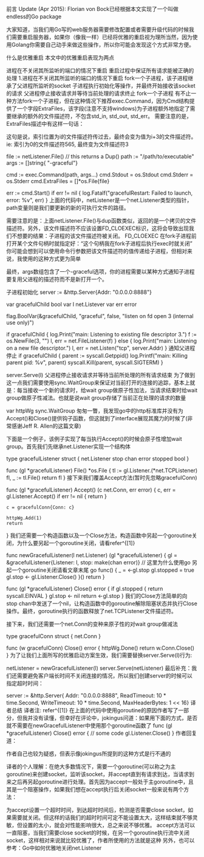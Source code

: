 前言
Update (Apr 2015): Florian von Bock已经根据本文实现了一个叫做endless的Go package

大家知道，当我们用Go写的web服务器需要修改配置或者需要升级代码的时候我们需要重启服务器，如果你（像我一样）已经将优雅的重启视为理所当然，因为使用Golang你需要自己动手来做这些操作，所以你可能会发现这个方式非常方便。

什么是优雅重启
本文中的优雅重启表现为两点

进程在不关闭其所监听的端口的情况下重启
重启过程中保证所有请求能被正确的处理
1.进程在不关闭其所监听的端口的情况下重启
fork一个子进程，该子进程继承了父进程所监听的socket
子进程执行初始化等操作，并最终开始接收该socket的请求
父进程停止接收请求并等待当前处理的请求终止
fork一个子进程
有不止一种方法fork一个子进程，但在这种情况下推荐exec.Command，因为Cmd结构提供了一个字段ExtraFiles，该字段(注意不支持windows)为子进程额外地指定了需要继承的额外的文件描述符，不包含std_in, std_out, std_err。
需要注意的是，ExtraFiles描述中有这样一句话：

这句是说，索引位置为i的文件描述符传过去，最终会变为值为i+3的文件描述符。ie: 索引为0的文件描述符565, 最终变为文件描述符3

file := netListener.File() // this returns a Dup()
path := "/path/to/executable"
args := []string{
    "-graceful"}

cmd := exec.Command(path, args...)
cmd.Stdout = os.Stdout
cmd.Stderr = os.Stderr
cmd.ExtraFiles = []*os.File{file}

err := cmd.Start()
if err != nil {
    log.Fatalf("gracefulRestart: Failed to launch, error: %v", err)
}
上面的代码中，netListener是一个net.Listener类型的指针，path变量则是我们要更新的新的可执行文件的路径。

需要注意的是：上面netListener.File()与dup函数类似，返回的是一个拷贝的文件描述符。另外，该文件描述符不应该设置FD_CLOEXEC标识，这将会导致出现我们不想要的结果：子进程的该文件描述符被关闭。
FD_CLOEXEC 在fork子进程前打开某个文件句柄时就指定好：“这个句柄我在fork子进程后执行exec时就关闭”
你可能会想到可以使用命令行参数把该文件描述符的值传递给子进程，但相对来说，我使用的这种方式更为简单

最终，args数组包含了一个-graceful选项，你的进程需要以某种方式通知子进程要复用父进程的描述符而不是新打开一个。

子进程初始化
server := &http.Server{Addr: "0.0.0.0:8888"}

var gracefulChild bool
var l net.Listever
var err error

flag.BoolVar(&gracefulChild, "graceful", false, "listen on fd open 3 (internal use only)")

if gracefulChild {
    log.Print("main: Listening to existing file descriptor 3.")
    f := os.NewFile(3, "")
    l, err = net.FileListener(f)
} else {
    log.Print("main: Listening on a new file descriptor.")
    l, err = net.Listen("tcp", server.Addr)
}
通知父进程停止
if gracefulChild {
    parent := syscall.Getppid()
    log.Printf("main: Killing parent pid: %v", parent)
    syscall.Kill(parent, syscall.SIGTERM)
}

server.Serve(l)
父进程停止接收请求并等待当前所处理的所有请求结束
为了做到这一点我们需要使用sync.WaitGroup来保证对当前打开的连接的追踪，基本上就是：每当接收一个新的请求时，给wait group做原子性加法，当请求结束时给wait group做原子性减法。也就是说wait group存储了当前正在处理的请求的数量

var httpWg sync.WaitGroup
匆匆一瞥，我发现go中的http标准库并没有为Accept()和Close()提供钩子函数，但这就到了interface展现其魔力的时候了(非常感谢Jeff R. Allen的这篇文章)

下面是一个例子，该例子实现了每当执行Accept()的时候会原子性增加wait group。首先我们先继承net.Listener实现一个结构体

type gracefulListener struct {
    net.Listener
    stop    chan error
    stopped bool
}

func (gl *gracefulListener) File() *os.File {
    tl := gl.Listener.(*net.TCPListener)
    fl, _ := tl.File()
    return fl
}
接下来我们覆盖Accept方法(暂时先忽略gracefulConn)

func (gl *gracefulListener) Accept() (c net.Conn, err error) {
    c, err = gl.Listener.Accept()
    if err != nil {
        return
    }

    c = gracefulConn{Conn: c}

    httpWg.Add(1)
    return
}
我们还需要一个构造函数以及一个Close方法，构造函数中另起一个goroutine关闭，为什么要另起一个goroutine关闭，请看refer^{[1]}

func newGracefulListener(l net.Listener) (gl *gracefulListener) {
    gl = &gracefulListener{Listener: l, stop: make(chan error)}
    // 这里为什么使用go 另起一个goroutine关闭请看文章末尾
    go func() {
        _ = <-gl.stop
        gl.stopped = true
        gl.stop <- gl.Listener.Close()
    }()
    return
}

func (gl *gracefulListener) Close() error {
    if gl.stopped {
        return syscall.EINVAL
    }
    gl.stop <- nil
    return <-gl.stop
}
我们的Close方法简单的向stop chan中发送了一个nil，让构造函数中的goroutine解除阻塞状态并执行Close操作。最终，goroutine执行的函数释放了net.TCPListener文件描述符。

接下来，我们还需要一个net.Conn的变种来原子性的对wait group做减法

type gracefulConn struct {
    net.Conn
}

func (w gracefulConn) Close() error {
    httpWg.Done()
    return w.Conn.Close()
}
为了让我们上面所写的优雅启动方案生效，我们需要替换server.Serve(l)行为:

netListener = newGracefulListener(l)
server.Serve(netListener)
最后补充：我们还需要避免客户端长时间不关闭连接的情况，所以我们创建server的时候可以指定超时时间：

server := &http.Server{
        Addr:           "0.0.0.0:8888",
        ReadTimeout:    10 * time.Second,
        WriteTimeout:   10 * time.Second,
        MaxHeaderBytes: 1 << 16}
译者总结
译者注:
refer^{[1]}
在上面的代码中使用goroutine的原因作者写了一部分，但我并没有读懂，但幸好在评论中，jokingus问道：如果用下面的方式，是否就不需要在newGracefulListener中使用那个goroutine函数了
func (gl *gracefulListener) Close() error { 
    // some code
    gl.Listener.Close()
}
作者回复道：

作者自己也较为疑惑，但表示像jokingus所提到的这种方式是行不通的

译者的个人理解：在绝大多数情况下，需要一个goroutine(可以称之为主goroutine)来创建socket，监听该socket，并accept直到有请求到达，当请求到来之后再另起goroutine进行处理。首先因为accept一般处于主goroutine中，且其是一个阻塞操作，如果我们想在accept执行后关闭socket一般来说有两个方法：

为accept设置一个超时时间，到达超时时间后，检测是否需要close socket，如果需要就关闭。但这样的话我们的超时时间可定不能设置太大，这样结束就不够灵敏，但设置的太小，就会对性能影响很大，总之来说不够优雅。
accept方法可以一直阻塞，当我们需要close socket的时候，在另一个goroutine执行流中关闭socket，这样相对来说就比较优雅了，作者所使用的方法就是这种
另外，也可以参考：Go中如何优雅地关闭net.Listener
